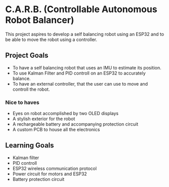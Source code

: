 # C.A.R.B. (Controllable Autonomous Robot Balancer)
This project aspires to develop a self balancing robot using an ESP32 and to be able to move the robot using a controller.

## Project Goals
- To have a self balancing robot that uses an IMU to estimate its position.
- To use Kalman Filter and PID controll on an ESP32 to accurately balance.
- To have an external controller, that the user can use to move and controll the robot.

### Nice to haves
- Eyes on robot accomplished by two OLED displays
- A stylish exterior for the robot
- A rechargeable battery and accompanying protection circuit
- A custom PCB to house all the electronics

## Learning Goals
- Kalman filter
- PID controll
- ESP32 wireless communication protocol
- Power circuit for motors and ESP32
- Battery protection circuit